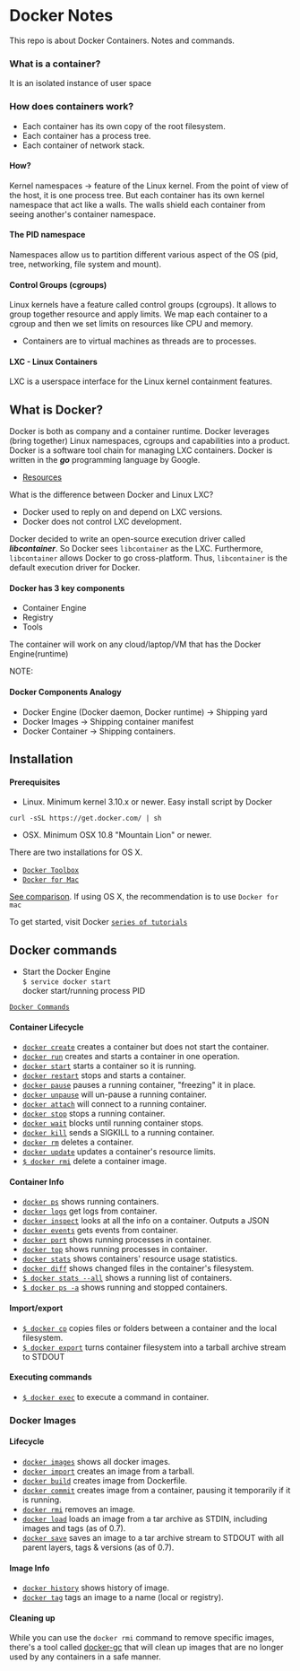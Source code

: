 # Docker Notes

This repo is about Docker Containers. Notes and commands.

### What is a container?
It is an isolated instance of user space

### How does containers work?
* Each container has its own copy of the root filesystem.
* Each container has a process tree.
* Each container of network stack.

#### How?
Kernel namespaces -> feature of the Linux kernel.
From the point of view of the host, it is one process tree.
But each container has its own kernel namespace that act like a walls.
The walls shield each container from seeing another's container namespace.

#### The PID namespace
Namespaces allow us to partition different various aspect of the OS (pid, tree, networking, file system and mount).

#### Control Groups (cgroups)
Linux kernels have a feature called control groups (cgroups).
It allows to group together resource and apply limits.
We map each container to a cgroup and then we set limits on resources like CPU and memory.

* Containers are to virtual machines as threads are to processes.

#### LXC - Linux Containers
LXC is a userspace interface for the Linux kernel containment features.


## What is Docker?
Docker is both as company and a container runtime.
Docker leverages (bring together) Linux namespaces, cgroups and capabilities into a product. Docker is a software tool chain for managing LXC containers.
Docker is written in the ___go___ programming language by Google.

* [Resources](http://etherealmind.com/basics-docker-containers-hypervisors-coreos/)

What is the difference between Docker and Linux LXC?
* Docker used to reply on and depend on LXC versions.
* Docker does not control LXC development.

Docker decided to write an open-source execution driver called ___libcontainer___.
So Docker sees `libcontainer` as the LXC.
Furthermore, `libcontainer` allows Docker to go cross-platform. Thus, `libcontainer` is the default execution driver for Docker.

#### Docker has 3 key components
* Container Engine
* Registry
* Tools

The container will work on any cloud/laptop/VM that has the Docker Engine(runtime)

NOTE:

#### Docker Components Analogy
* Docker Engine (Docker daemon, Docker runtime) -> Shipping yard
* Docker Images -> Shipping container manifest
* Docker Container -> Shipping containers.


## Installation

#### Prerequisites
* Linux. Minimum kernel 3.10.x or newer. Easy install script by Docker
```
curl -sSL https://get.docker.com/ | sh
```
* OSX. Minimum OSX 10.8 "Mountain Lion" or newer.

There are two installations for OS X.
* [`Docker Toolbox`](https://docs.docker.com/toolbox/overview)
* [`Docker for Mac`](https://docks.docker.com/docker-for-mac)

[See comparison](https://docks.docker.com/docker-for-mac/docker-toolbox/).
If using OS X, the recommendation is to use `Docker for mac`

To get started, visit Docker
[`series of tutorials`](https://docs.docker.com/engine/getstarted/)

## Docker commands
* Start the Docker Engine<br>
`$ service docker start`<br>docker start/running process PID

[`Docker Commands`](https://docs.docker.com/engine/reference/commandline/docker/)

#### Container Lifecycle
* [`docker create`](https://docs.docker.com/engine/reference/commandline/create) creates a container but does not start the container.
* [`docker run`](https://docs.docker.com/engine/reference/commandline/run) creates and starts a container in one operation.
* [`docker start`](https://docs.docker.com/engine/reference/commandline/start)  starts a container so it is running.
* [`docker restart`](https://docs.docker.com/engine/reference/commandline/restart) stops and starts a container.
* [`docker pause`](https://docs.docker.com/engine/reference/commandline/pause/) pauses a running container, "freezing" it in place.
* [`docker unpause`](https://docs.docker.com/engine/reference/commandline/unpause/) will un-pause a running container.
* [`docker attach`](https://docs.docker.com/engine/reference/commandline/attach) will connect to a running container.
* [`docker stop`](https://docs.docker.com/engine/reference/commandline/stop) stops a running container.
* [`docker wait`](https://docs.docker.com/engine/reference/commandline/wait) blocks until running container stops.
* [`docker kill`](https://docs.docker.com/engine/reference/commandline/kill) sends a SIGKILL to a running container.
* [`docker rm`](https://docs.docker.com/engine/reference/commandline/rm) deletes a container.
* [`docker update`](https://docs.docker.com/engine/reference/commandline/update/) updates a container's resource limits.
* [`$ docker rmi`](https://docs.docker.com/engine/reference/commandline/rmi/) delete a container image.

#### Container Info
* [`docker ps`](https://docs.docker.com/engine/reference/commandline/ps) shows running containers.
* [`docker logs`](https://docs.docker.com/engine/reference/commandline/logs) get logs from container.
* [`docker inspect`](https://docs.docker.com/engine/reference/commandline/inspect) looks at all the info on a container. Outputs a JSON
* [`docker events`](https://docs.docker.com/engine/reference/commandline/events) gets events from container.
* [`docker port`](https://docs.docker.com/engine/reference/commandline/port) shows running processes in container.
* [`docker top`](https://docs.docker.com/engine/reference/commandline/top) shows running processes in container.
* [`docker stats`](https://docs.docker.com/engine/reference/commandline/stats) shows containers' resource usage statistics.
* [`docker diff`](https://docs.docker.com/engine/reference/commandline/diff) shows changed files in the container's filesystem.
* [`$ docker stats --all`](https://docs.docker.com/engine/reference/commandline/stats) shows a running list of containers.
* [`$ docker ps -a`](https://docs.docker.com/engine/reference/commandline/ps/) shows running and stopped containers.


#### Import/export
* [`$ docker cp`](https://docs.docker.com/engine/reference/commandline/cp/) copies files or folders between a container and the local filesystem.
* [`$ docker export`](https://docs.docker.com/engine/reference/commandline/export/) turns container filesystem into a tarball archive stream to STDOUT

#### Executing commands
* [`$ docker exec`](https://docs.docker.com/engine/reference/commandline/exec/) to execute a command in container.


### Docker Images

#### Lifecycle
* [`docker images`](https://docs.docker.com/engine/reference/commandline/images) shows all docker images.
* [`docker import`](https://docs.docker.com/engine/reference/commandline/import) creates an image from a tarball.
* [`docker build`](https://docs.docker.com/engine/reference/commandline/build) creates image from Dockerfile.
* [`docker commit`](https://docs.docker.com/engine/reference/commandline/commit) creates image from a container, pausing it temporarily if it is running.
* [`docker rmi`](https://docs.docker.com/engine/reference/commandline/rmi) removes an image.
* [`docker load`](https://docs.docker.com/engine/reference/commandline/load) loads an image from a tar archive as STDIN, including images and tags (as of 0.7).
* [`docker save`](https://docs.docker.com/engine/reference/commandline/save) saves an image to a tar archive stream to STDOUT with all parent layers, tags & versions (as of 0.7).

#### Image Info
* [`docker history`](https://docs.docker.com/engine/reference/commandline/history) shows history of image.
* [`docker tag`](https://docs.docker.com/engine/reference/commandline/tag) tags an image to a name (local or registry).

#### Cleaning up

While you can use the `docker rmi` command to remove specific images, there's a tool called [docker-gc](https://github.com/spotify/docker-gc) that will clean up images that are no longer used by any containers in a safe manner.
